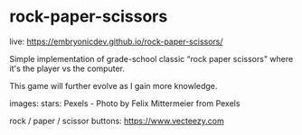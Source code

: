 # rock-paper-scissors

live: https://embryonicdev.github.io/rock-paper-scissors/

Simple implementation of grade-school classic “rock paper scissors" where it's the player vs the computer. 

This game will further evolve as I gain more knowledge. 

images: 
stars: Pexels - Photo by Felix Mittermeier from Pexels

rock / paper / scissor buttons: https://www.vecteezy.com


